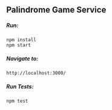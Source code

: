 ## Palindrome Game Service

##### Run:

```
npm install
npm start
```

##### Navigate to:

`http://localhost:3000/`

##### Run Tests:

`npm test`
